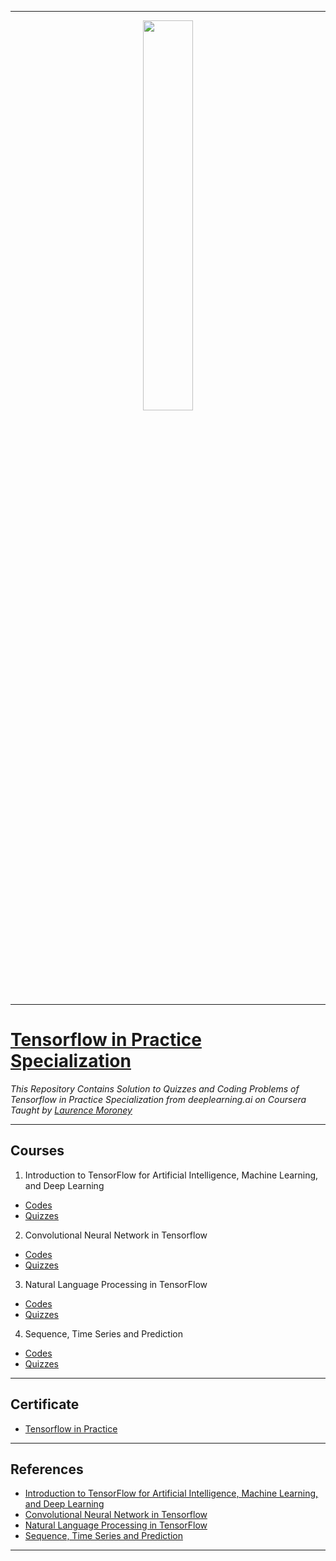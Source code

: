 ----------------------------------------------------------------------------------------
<p align="center"><img width="40%" src="https://d2wvfoqc9gyqzf.cloudfront.net/content/uploads/2018/09/deeplearning-logo.svg" /></p>

-------------------------------------------------------------------------------------------

# [Tensorflow in Practice Specialization](https://www.coursera.org/specializations/tensorflow-in-practice)
*This Repository Contains Solution to Quizzes and Coding Problems of Tensorflow in Practice Specialization from deeplearning.ai on Coursera Taught by [Laurence Moroney](https://www.coursera.org/instructor/lmoroney)*

--------------------------------------------------------------------------------------------

## Courses
1. Introduction to TensorFlow for Artificial Intelligence, Machine Learning, and Deep Learning
  * [Codes](https://github.com/SHANK885/Tensorflow-in-Practice-Specialization/tree/master/1.%20Introduction%20to%20TensorFlow%20for%20Artificial%20Intelligence%2C%20Machine%20Learning%2C%20and%20Deep%20Learning/Codes)
  * [Quizzes](https://github.com/SHANK885/Tensorflow-in-Practice-Specialization/tree/master/1.%20Introduction%20to%20TensorFlow%20for%20Artificial%20Intelligence%2C%20Machine%20Learning%2C%20and%20Deep%20Learning/Quiz)
2. Convolutional Neural Network in Tensorflow
  * [Codes](https://github.com/SHANK885/Tensorflow-in-Practice-Specialization/tree/master/2.%20Convolutional%20Neural%20Network%20in%20Tensorflow/Codes)
  * [Quizzes](https://github.com/SHANK885/Tensorflow-in-Practice-Specialization/tree/master/2.%20Convolutional%20Neural%20Network%20in%20Tensorflow/Quiz)
3. Natural Language Processing in TensorFlow
  * [Codes](https://github.com/SHANK885/Tensorflow-in-Practice-Specialization/tree/master/3.%20Natural%20Language%20Processing%20in%20TensorFlow/Codes)
  * [Quizzes](https://github.com/SHANK885/Tensorflow-in-Practice-Specialization/tree/master/3.%20Natural%20Language%20Processing%20in%20TensorFlow/Quizzes)
4. Sequence, Time Series and Prediction
  * [Codes](https://github.com/SHANK885/Tensorflow-in-Practice-Specialization/tree/master/4.%20Sequence%2C%20Time%20Series%20and%20Prediction/Codes)
  * [Quizzes](https://github.com/SHANK885/Tensorflow-in-Practice-Specialization/tree/master/4.%20Sequence%2C%20Time%20Series%20and%20Prediction/Quizzes)

-------------------------------------------------------------------------------------------------------------

## Certificate
* [Tensorflow in Practice](https://www.coursera.org/account/accomplishments/specialization/certificate/PKMVM99Q5MSE)

--------------------------------------------------------------------------------------------------------------

## References
* [Introduction to TensorFlow for Artificial Intelligence, Machine Learning, and Deep Learning](https://www.coursera.org/learn/introduction-tensorflow/home/welcome)
* [Convolutional Neural Network in Tensorflow](https://www.coursera.org/learn/convolutional-neural-networks-tensorflow/home/welcome)
* [Natural Language Processing in TensorFlow](https://www.coursera.org/learn/natural-language-processing-tensorflow/home/welcome)
* [Sequence, Time Series and Prediction](https://www.coursera.org/learn/tensorflow-sequences-time-series-and-prediction/home/welcome)

---------------------------------------------------------------------------------------------------------------

